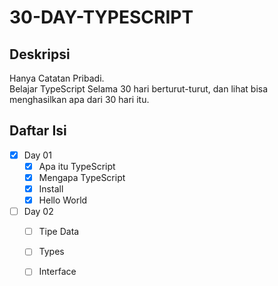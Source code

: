 # 30-DAY-TYPESCRIPT
## Deskripsi
Hanya Catatan Pribadi.  
Belajar TypeScript Selama 30 hari berturut-turut, dan lihat bisa menghasilkan apa dari 30 hari itu.
## Daftar Isi
- [x] Day 01
  - [x] Apa itu TypeScript
  - [x] Mengapa TypeScript
  - [x] Install
  - [x] Hello World
- [ ] Day 02
  - [ ] Tipe Data
  - [ ] Types
  - [ ] Interface

